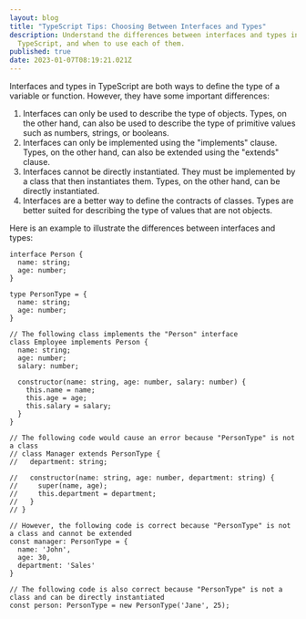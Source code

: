 ```yaml
---
layout: blog
title: "TypeScript Tips: Choosing Between Interfaces and Types"
description: Understand the differences between interfaces and types in
  TypeScript, and when to use each of them.
published: true
date: 2023-01-07T08:19:21.021Z
---
```

Interfaces and types in TypeScript are both ways to define the type of a variable or function. However, they have some important differences:

1. Interfaces can only be used to describe the type of objects. Types, on the other hand, can also be used to describe the type of primitive values such as numbers, strings, or booleans.
2. Interfaces can only be implemented using the "implements" clause. Types, on the other hand, can also be extended using the "extends" clause.
3. Interfaces cannot be directly instantiated. They must be implemented by a class that then instantiates them. Types, on the other hand, can be directly instantiated.
4. Interfaces are a better way to define the contracts of classes. Types are better suited for describing the type of values that are not objects.

Here is an example to illustrate the differences between interfaces and types:

```
interface Person {
  name: string;
  age: number;
}

type PersonType = {
  name: string;
  age: number;
}

// The following class implements the "Person" interface
class Employee implements Person {
  name: string;
  age: number;
  salary: number;

  constructor(name: string, age: number, salary: number) {
    this.name = name;
    this.age = age;
    this.salary = salary;
  }
}

// The following code would cause an error because "PersonType" is not a class
// class Manager extends PersonType {
//   department: string;

//   constructor(name: string, age: number, department: string) {
//     super(name, age);
//     this.department = department;
//   }
// }

// However, the following code is correct because "PersonType" is not a class and cannot be extended
const manager: PersonType = {
  name: 'John',
  age: 30,
  department: 'Sales'
}

// The following code is also correct because "PersonType" is not a class and can be directly instantiated
const person: PersonType = new PersonType('Jane', 25);

```